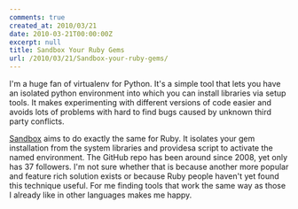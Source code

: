 ```yaml
---
comments: true
created_at: 2010/03/21
date: 2010-03-21T00:00:00Z
excerpt: null
title: Sandbox Your Ruby Gems
url: /2010/03/21/Sandbox-your-ruby-gems/
---
```


I'm a huge fan of virtualenv for Python. It's a simple tool that lets you have an isolated python environment into which you can install libraries via setup tools. It makes experimenting with different versions of code easier and avoids lots of problems with hard to find bugs caused by unknown third party conflicts.

[Sandbox](http://github.com/nkryptic/sandbox) aims to do exactly the same for Ruby. It isolates your gem installation from the system libraries and providesa script to activate the named environment. The GitHub repo has been around since 2008, yet only has 37 followers. I'm not sure whether that is because another more popular and feature rich solution exists or because Ruby people haven't yet found this technique useful. For me finding tools that work the same way as those I already like in other languages makes me happy.
